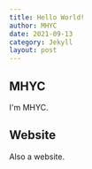 ```yaml
---
title: Hello World!
author: MHYC
date: 2021-09-13
category: Jekyll
layout: post
---
```


MHYC
-------------
I'm MHYC.

Website
-------------
Also a website.